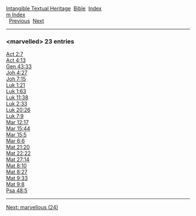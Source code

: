 [Intangible Textual Heritage](../../index)  [Bible](../index) 
[Index](index)   
[m Index](_m_)  
  [Previous](c07173)  [Next](c07175) 

------------------------------------------------------------------------

### &lt;marvelled&gt; 23 entries

[Act 2:7](../kjv/act002.htm#007)  
[Act 4:13](../kjv/act004.htm#013)  
[Gen 43:33](../kjv/gen043.htm#033)  
[Joh 4:27](../kjv/joh004.htm#027)  
[Joh 7:15](../kjv/joh007.htm#015)  
[Luk 1:21](../kjv/luk001.htm#021)  
[Luk 1:63](../kjv/luk001.htm#063)  
[Luk 11:38](../kjv/luk011.htm#038)  
[Luk 2:33](../kjv/luk002.htm#033)  
[Luk 20:26](../kjv/luk020.htm#026)  
[Luk 7:9](../kjv/luk007.htm#009)  
[Mar 12:17](../kjv/mar012.htm#017)  
[Mar 15:44](../kjv/mar015.htm#044)  
[Mar 15:5](../kjv/mar015.htm#005)  
[Mar 6:6](../kjv/mar006.htm#006)  
[Mat 21:20](../kjv/mat021.htm#020)  
[Mat 22:22](../kjv/mat022.htm#022)  
[Mat 27:14](../kjv/mat027.htm#014)  
[Mat 8:10](../kjv/mat008.htm#010)  
[Mat 8:27](../kjv/mat008.htm#027)  
[Mat 9:33](../kjv/mat009.htm#033)  
[Mat 9:8](../kjv/mat009.htm#008)  
[Psa 48:5](../kjv/psa048.htm#005)  

------------------------------------------------------------------------

[Next: marvellous (24)](c07175)
